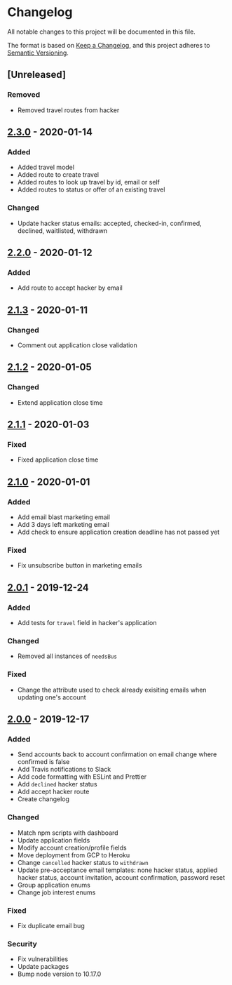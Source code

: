 # Changelog

All notable changes to this project will be documented in this file.

The format is based on [Keep a Changelog](https://keepachangelog.com/en/1.0.0/),
and this project adheres to [Semantic Versioning](https://semver.org/spec/v2.0.0.html).

## [Unreleased]

### Removed

- Removed travel routes from hacker

## [2.3.0](https://github.com/hackmcgill/hackerapi/tree/2.3.0) - 2020-01-14

### Added

-   Added travel model
-   Added route to create travel
-   Added routes to look up travel by id, email or self
-   Added routes to status or offer of an existing travel

### Changed

-   Update hacker status emails: accepted, checked-in, confirmed, declined, waitlisted, withdrawn

## [2.2.0](https://github.com/hackmcgill/hackerapi/tree/2.2.0) - 2020-01-12

### Added

-   Add route to accept hacker by email

## [2.1.3](https://github.com/hackmcgill/hackerapi/tree/2.1.3) - 2020-01-11

### Changed

-   Comment out application close validation

## [2.1.2](https://github.com/hackmcgill/hackerapi/tree/2.1.2) - 2020-01-05

### Changed

-   Extend application close time

## [2.1.1](https://github.com/hackmcgill/hackerapi/tree/2.1.1) - 2020-01-03

### Fixed

-   Fixed application close time

## [2.1.0](https://github.com/hackmcgill/hackerapi/tree/2.1.0) - 2020-01-01

### Added

-   Add email blast marketing email
-   Add 3 days left marketing email
-   Add check to ensure application creation deadline has not passed yet

### Fixed

-   Fix unsubscribe button in marketing emails

## [2.0.1](https://github.com/hackmcgill/hackerapi/tree/2.0.1) - 2019-12-24

### Added

-   Add tests for `travel` field in hacker's application

### Changed

-   Removed all instances of `needsBus`

### Fixed

-   Change the attribute used to check already exisiting emails when updating one's account

## [2.0.0](https://github.com/hackmcgill/hackerapi/tree/2.0.0) - 2019-12-17

### Added

-   Send accounts back to account confirmation on email change where confirmed is false
-   Add Travis notifications to Slack
-   Add code formatting with ESLint and Prettier
-   Add `declined` hacker status
-   Add accept hacker route
-   Create changelog

### Changed

-   Match npm scripts with dashboard
-   Update application fields
-   Modify account creation/profile fields
-   Move deployment from GCP to Heroku
-   Change `cancelled` hacker status to `withdrawn`
-   Update pre-acceptance email templates: none hacker status, applied hacker status, account invitation, account confirmation, password reset
-   Group application enums
-   Change job interest enums

### Fixed

-   Fix duplicate email bug

### Security

-   Fix vulnerabilities
-   Update packages
-   Bump node version to 10.17.0
